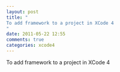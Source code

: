 ```yaml
---
layout: post
title: "
To add framework to a project in XCode 4
"
date: 2011-05-22 12:55
comments: true
categories: xcode4
---
```


To add framework to a project in XCode 4

